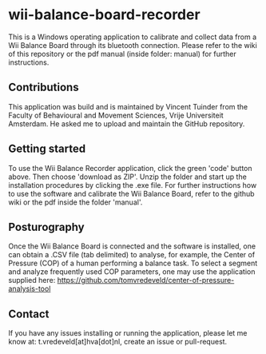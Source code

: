 # wii-balance-board-recorder
This is a Windows operating application to calibrate and collect data from a Wii Balance Board through its bluetooth connection. Please refer to the wiki of this repository or the pdf manual (inside folder: manual) for further instructions.

## Contributions
This application was build and is maintained by Vincent Tuinder from the Faculty of Behavioural and Movement Sciences, Vrije Universiteit Amsterdam. He asked me to upload and maintain the GitHub repository. 

## Getting started
To use the Wii Balance Recorder application, click the green 'code' button above. Then choose 'download as ZIP'. Unzip the folder and start up the installation procedures by clicking the .exe file. For further instructions how to use the software and calibrate the Wii Balance Board, refer to the github wiki or the pdf inside the folder 'manual'. 

## Posturography
Once the Wii Balance Board is connected and the software is installed, one can obtain a .CSV file (tab delimited) to analyse, for example, the Center of Pressure (COP) of a human performing a balance task. To select a segment and analyze frequently used COP parameters, one may use the application supplied here: <https://github.com/tomvredeveld/center-of-pressure-analysis-tool> 

## Contact
If you have any issues installing or running the application, please let me know at: t.vredeveld[at]hva[dot]nl, create an issue or pull-request.
